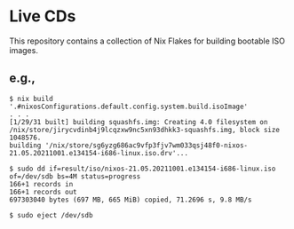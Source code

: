 # Live CDs

This repository contains a collection of Nix Flakes for building bootable ISO images.

## e.g.,

```console
$ nix build '.#nixosConfigurations.default.config.system.build.isoImage'
. . .
[1/29/31 built] building squashfs.img: Creating 4.0 filesystem on /nix/store/jirycvdinb4j9lcqzxw9nc5xn93dhkk3-squashfs.img, block size 1048576.
building '/nix/store/sg6yzg686ac9vfp3fjv7wm033qsj48f0-nixos-21.05.20211001.e134154-i686-linux.iso.drv'...

$ sudo dd if=result/iso/nixos-21.05.20211001.e134154-i686-linux.iso of=/dev/sdb bs=4M status=progress
166+1 records in
166+1 records out
697303040 bytes (697 MB, 665 MiB) copied, 71.2696 s, 9.8 MB/s

$ sudo eject /dev/sdb
```
